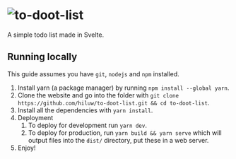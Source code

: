 # ![to-doot-list](https://to-doot-list.lewie.me/)

A simple todo list made in Svelte.

## Running locally

This guide assumes you have `git`, `nodejs` and `npm` installed.

1. Install yarn (a package manager) by running ``npm install --global yarn``.
2. Clone the website and go into the folder
   with ``git clone https://github.com/hiluw/to-doot-list.git && cd to-doot-list``.
3. Install all the dependencies with ``yarn install``.
4. Deployment
    1. To deploy for development run ``yarn dev``.
    2. To deploy for production, run ``yarn build && yarn serve`` which will output files into the `dist/` directory,
       put these in a web server.
5. Enjoy!

